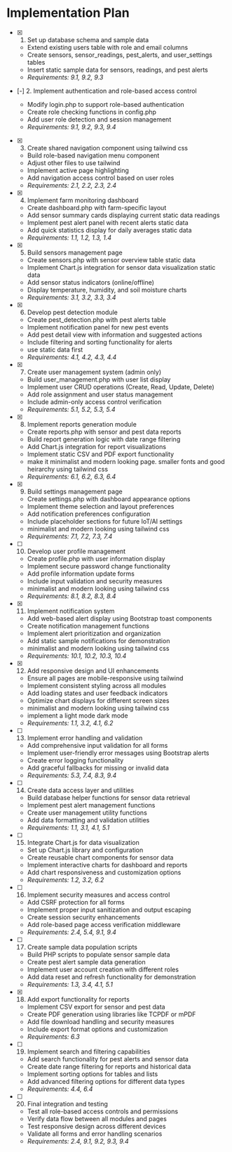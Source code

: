 # Implementation Plan

- [x] 1. Set up database schema and sample data

  - Extend existing users table with role and email columns
  - Create sensors, sensor_readings, pest_alerts, and user_settings tables
  - Insert static sample data for sensors, readings, and pest alerts
  - _Requirements: 9.1, 9.2, 9.3_

- [-] 2. Implement authentication and role-based access control

  - Modify login.php to support role-based authentication
  - Create role checking functions in config.php
  - Add user role detection and session management
  - _Requirements: 9.1, 9.2, 9.3, 9.4_

- [x] 3. Create shared navigation component using tailwind css

  - Build role-based navigation menu component
  - Adjust other files to use tailwind
  - Implement active page highlighting
  - Add navigation access control based on user roles
  - _Requirements: 2.1, 2.2, 2.3, 2.4_

- [x] 4. Implement farm monitoring dashboard

  - Create dashboard.php with farm-specific layout
  - Add sensor summary cards displaying current static data readings
  - Implement pest alert panel with recent alerts static data
  - Add quick statistics display for daily averages static data
  - _Requirements: 1.1, 1.2, 1.3, 1.4_

- [x] 5. Build sensors management page

  - Create sensors.php with sensor overview table static data
  - Implement Chart.js integration for sensor data visualization static data
  - Add sensor status indicators (online/offline)
  - Display temperature, humidity, and soil moisture charts
  - _Requirements: 3.1, 3.2, 3.3, 3.4_

- [x] 6. Develop pest detection module







  - Create pest_detection.php with pest alerts table
  - Implement notification panel for new pest events
  - Add pest detail view with information and suggested actions
  - Include filtering and sorting functionality for alerts
  - use static data first
  - _Requirements: 4.1, 4.2, 4.3, 4.4_

- [x] 7. Create user management system (admin only)

  - Build user_management.php with user list display
  - Implement user CRUD operations (Create, Read, Update, Delete)
  - Add role assignment and user status management
  - Include admin-only access control verification
  - _Requirements: 5.1, 5.2, 5.3, 5.4_

- [x] 8. Implement reports generation module

  - Create reports.php with sensor and pest data reports
  - Build report generation logic with date range filtering
  - Add Chart.js integration for report visualizations
  - Implement static CSV and PDF export functionality
  - make it minimalist and modern looking page. smaller fonts and good heirarchy using tailwind css
  - _Requirements: 6.1, 6.2, 6.3, 6.4_

- [x] 9. Build settings management page

  - Create settings.php with dashboard appearance options
  - Implement theme selection and layout preferences
  - Add notification preferences configuration
  - Include placeholder sections for future IoT/AI settings
  - minimalist and modern looking using tailwind css
  - _Requirements: 7.1, 7.2, 7.3, 7.4_

- [ ] 10. Develop user profile management

  - Create profile.php with user information display
  - Implement secure password change functionality
  - Add profile information update forms
  - Include input validation and security measures
  - minimalist and modern looking using tailwind css
  - _Requirements: 8.1, 8.2, 8.3, 8.4_

- [x] 11. Implement notification system

  - Add web-based alert display using Bootstrap toast components
  - Create notification management functions
  - Implement alert prioritization and organization
  - Add static sample notifications for demonstration
  - minimalist and modern looking using tailwind css
  - _Requirements: 10.1, 10.2, 10.3, 10.4_

- [x] 12. Add responsive design and UI enhancements

  - Ensure all pages are mobile-responsive using tailwind
  - Implement consistent styling across all modules
  - Add loading states and user feedback indicators
  - Optimize chart displays for different screen sizes
  - minimalist and modern looking using tailwind css
  - implement a light mode dark mode
  - _Requirements: 1.1, 3.2, 4.1, 6.2_

- [ ] 13. Implement error handling and validation

  - Add comprehensive input validation for all forms
  - Implement user-friendly error messages using Bootstrap alerts
  - Create error logging functionality
  - Add graceful fallbacks for missing or invalid data
  - _Requirements: 5.3, 7.4, 8.3, 9.4_

- [ ] 14. Create data access layer and utilities

  - Build database helper functions for sensor data retrieval
  - Implement pest alert management functions
  - Create user management utility functions
  - Add data formatting and validation utilities
  - _Requirements: 1.1, 3.1, 4.1, 5.1_

- [ ] 15. Integrate Chart.js for data visualization

  - Set up Chart.js library and configuration
  - Create reusable chart components for sensor data
  - Implement interactive charts for dashboard and reports
  - Add chart responsiveness and customization options
  - _Requirements: 1.2, 3.2, 6.2_


- [ ] 16. Implement security measures and access control

  - Add CSRF protection for all forms
  - Implement proper input sanitization and output escaping
  - Create session security enhancements
  - Add role-based page access verification middleware
  - _Requirements: 2.4, 5.4, 9.1, 9.4_

- [ ] 17. Create sample data population scripts

  - Build PHP scripts to populate sensor sample data
  - Create pest alert sample data generation
  - Implement user account creation with different roles
  - Add data reset and refresh functionality for demonstration
  - _Requirements: 1.3, 3.4, 4.1, 5.1_

- [x] 18. Add export functionality for reports






  - Implement CSV export for sensor and pest data
  - Create PDF generation using libraries like TCPDF or mPDF
  - Add file download handling and security measures
  - Include export format options and customization
  - _Requirements: 6.3_

- [ ] 19. Implement search and filtering capabilities

  - Add search functionality for pest alerts and sensor data
  - Create date range filtering for reports and historical data
  - Implement sorting options for tables and lists
  - Add advanced filtering options for different data types
  - _Requirements: 4.4, 6.4_

- [ ] 20. Final integration and testing
  - Test all role-based access controls and permissions
  - Verify data flow between all modules and pages
  - Test responsive design across different devices
  - Validate all forms and error handling scenarios
  - _Requirements: 2.4, 9.1, 9.2, 9.3, 9.4_
